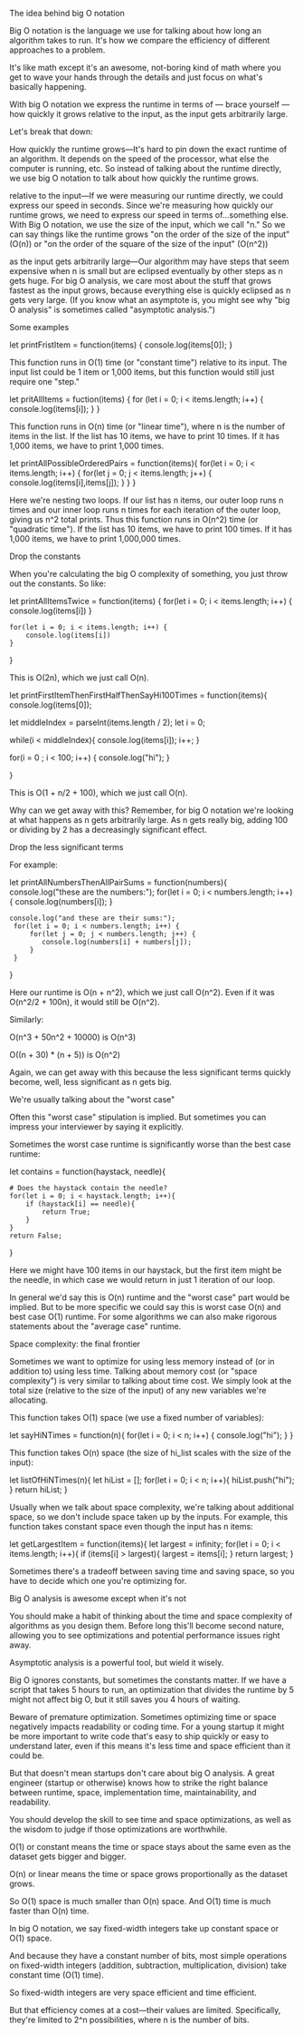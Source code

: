 The idea behind big O notation

Big O notation is the language we use for talking about how long an algorithm takes to run. It's how we compare the efficiency of different approaches to a problem.

It's like math except it's an awesome, not-boring kind of math where you get to wave your hands through the details and just focus on what's basically happening.

With big O notation we express the runtime in terms of — brace yourself — how quickly it grows relative to the input, as the input gets arbitrarily large.

Let's break that down:

How quickly the runtime grows—It's hard to pin down the exact runtime of an algorithm. It depends on the speed of the processor, what else the computer is running, etc. So instead of talking about the runtime directly, we use big O notation to talk about how quickly the runtime grows.

relative to the input—If we were measuring our runtime directly, we could express our speed in seconds. Since we're measuring how quickly our runtime grows, we need to express our speed in terms of...something else. With Big O notation, we use the size of the input, which we call "n." So we can say things like the runtime grows "on the order of the size of the input" (O(n)) or "on the order of the square of the size of the input" (O(n^2))

as the input gets arbitrarily large—Our algorithm may have steps that seem expensive when n is small but are eclipsed eventually by other steps as n gets huge. For big O analysis, we care most about the stuff that grows fastest as the input grows, because everything else is quickly eclipsed as n gets very large. (If you know what an asymptote is, you might see why "big O analysis" is sometimes called "asymptotic analysis.")

Some examples

let printFristItem = function(items) {
    console.log(items[0]);
}

This function runs in O(1) time (or "constant time") relative to its input. The input list could be 1 item or 1,000 items, but this function would still just require one "step."

let pritAllItems = fuction(items) {
    for (let i = 0; i < items.length; i++) {
        console.log(items[i]);
    }
}
 
This function runs in O(n) time (or "linear time"), where n is the number of items in the list. If the list has 10 items, we have to print 10 times. If it has 1,000 items, we have to print 1,000 times.

let printAllPossibleOrderedPairs = function(items){
    for(let i = 0; i < items.length; i++) {
        for(let j = 0; j < items.length; j++) {
            console.log(items[i],items[j]);
        }
    }
}
 
Here we're nesting two loops. If our list has n items, our outer loop runs n times and our inner loop runs n times for each iteration of the outer loop, giving us n^2 total prints. Thus this function runs in O(n^2) time (or "quadratic time"). If the list has 10 items, we have to print 100 times. If it has 1,000 items, we have to print 1,000,000 times.

Drop the constants

 When you're calculating the big O complexity of something, you just throw out the constants. So like:

let printAllItemsTwice = function(items) {
    for(let i = 0; i < items.length; i++) {
        console.log(items[i])
    }

    for(let i = 0; i < items.length; i++) {
        console.log(items[i])
    }
}
  
This is O(2n), which we just call O(n).

let printFirstItemThenFirstHalfThenSayHi100Times = function(items){
   console.log(items[0]);

   let middleIndex = parseInt(items.length / 2);
   let i = 0;

   while(i < middleIndex){
       console.log(items[i]);
       i++;
   }
   
   for(i = 0 ; i < 100; i++) {
       console.log("hi");
   }
   
}

This is O(1 + n/2 + 100), which we just call O(n).

Why can we get away with this? Remember, for big O notation we're looking at what happens as n gets arbitrarily large. As n gets really big, adding 100 or dividing by 2 has a decreasingly significant effect.

Drop the less significant terms

For example:

let printAllNumbersThenAllPairSums = function(numbers){
    console.log("these are the numbers:");
    for(let i = 0; i < numbers.length; i++) {
        console.log(numbers[i]);
    }
  
    console.log("and these are their sums:");
     for(let i = 0; i < numbers.length; i++) {
         for(let j = 0; j < numbers.length; j++) {
            console.log(numbers[i] + numbers[j]);
         }
     }
}

Here our runtime is O(n + n^2), which we just call O(n^2). Even if it was O(n^2/2 + 100n), it would still be O(n^2).

Similarly:

O(n^3 + 50n^2 + 10000) is O(n^3)

O((n + 30) * (n + 5)) is O(n^2)

Again, we can get away with this because the less significant terms quickly become, well, less significant as n gets big.

We're usually talking about the "worst case"

Often this "worst case" stipulation is implied. But sometimes you can impress your interviewer by saying it explicitly.

Sometimes the worst case runtime is significantly worse than the best case runtime:

let contains = function(haystack, needle){

    # Does the haystack contain the needle?
    for(let i = 0; i < haystack.length; i++){
        if (haystack[i] == needle){
            return True;
        }
    }
    return False;
}

Here we might have 100 items in our haystack, but the first item might be the needle, in which case we would return in just 1 iteration of our loop.

In general we'd say this is O(n) runtime and the "worst case" part would be implied. But to be more specific we could say this is worst case O(n) and best case O(1) runtime. For some algorithms we can also make rigorous statements about the "average case" runtime.

Space complexity: the final frontier

Sometimes we want to optimize for using less memory instead of (or in addition to) using less time. Talking about memory cost (or "space complexity") is very similar to talking about time cost. We simply look at the total size (relative to the size of the input) of any new variables we're allocating.

This function takes O(1) space (we use a fixed number of variables):

let sayHiNTimes = function(n){
    for(let i = 0; i < n; i++) {
        console.log("hi");
    }
}

This function takes O(n) space (the size of hi_list scales with the size of the input):

let listOfHiNTimes(n){
    let hiList = [];
    for(let i = 0; i < n; i++){
        hiList.push("hi");
    }
    return hiList;
}

Usually when we talk about space complexity, we're talking about additional space, so we don't include space taken up by the inputs. For example, this function takes constant space even though the input has n items:

let getLargestItem = function(items){
    let largest = infinity;
    for(let i = 0; i < items.length; i++){
        if (items[i] > largest){
            largest = items[i];
        }
    return largest;
}

Sometimes there's a tradeoff between saving time and saving space, so you have to decide which one you're optimizing for.

Big O analysis is awesome except when it's not

You should make a habit of thinking about the time and space complexity of algorithms as you design them. Before long this'll become second nature, allowing you to see optimizations and potential performance issues right away.

Asymptotic analysis is a powerful tool, but wield it wisely.

Big O ignores constants, but sometimes the constants matter. If we have a script that takes 5 hours to run, an optimization that divides the runtime by 5 might not affect big O, but it still saves you 4 hours of waiting.

Beware of premature optimization. Sometimes optimizing time or space negatively impacts readability or coding time. For a young startup it might be more important to write code that's easy to ship quickly or easy to understand later, even if this means it's less time and space efficient than it could be.

But that doesn't mean startups don't care about big O analysis. A great engineer (startup or otherwise) knows how to strike the right balance between runtime, space, implementation time, maintainability, and readability.

You should develop the skill to see time and space optimizations, as well as the wisdom to judge if those optimizations are worthwhile.

O(1) or constant means the time or space stays about the same even as the dataset gets bigger and bigger.

O(n) or linear means the time or space grows proportionally as the dataset grows.

So O(1) space is much smaller than O(n) space. And O(1) time is much faster than O(n) time.

In big O notation, we say fixed-width integers take up constant space or O(1) space.

And because they have a constant number of bits, most simple operations on fixed-width integers (addition, subtraction, multiplication, division) take constant time (O(1) time).

So fixed-width integers are very space efficient and time efficient.

But that efficiency comes at a cost—their values are limited. Specifically, they're limited to 2^n possibilities, where n is the number of bits.